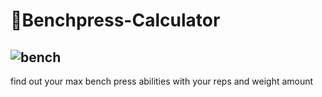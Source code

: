 # 💪Benchpress-Calculator
![bench](https://github.com/GeorgeStoic/PR-Calculator/assets/121515528/a6cb994a-f245-4f25-aa64-aaefe9f87f20)
--------------------------------------------------------------------------
find out your max bench press abilities with your reps and weight amount
